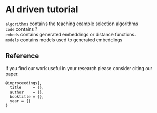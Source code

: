 # AI driven tutorial

`algorithms` contains the teaching example selection algorithms  
`code` contains ?  
`embeds` contains generated embeddings or distance functions.  
`models` contains models used to generated embeddings  


## Reference
If you find our work useful in your research please consider citing our paper.  
```
@inproceedings{,
  title     = {},
  author    = {},
  booktitle = {},
  year = {}
}
```
